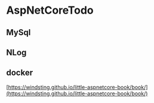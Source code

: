 # AspNetCoreTodo
## MySql
## NLog
## docker

[https://windsting.github.io/little-aspnetcore-book/book/](https://windsting.github.io/little-aspnetcore-book/book/)
